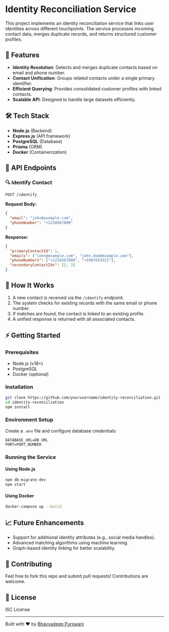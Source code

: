 # Identity Reconciliation Service

This project implements an identity reconciliation service that links user identities across different touchpoints. The service processes incoming contact data, merges duplicate records, and returns structured customer profiles.

## 🚀 Features

- **Identity Resolution**: Detects and merges duplicate contacts based on email and phone number.
- **Contact Unification**: Groups related contacts under a single primary identifier.
- **Efficient Querying**: Provides consolidated customer profiles with linked contacts.
- **Scalable API**: Designed to handle large datasets efficiently.

## 🛠 Tech Stack

- **Node.js** (Backend)
- **Express.js** (API framework)
- **PostgreSQL** (Database)
- **Prisma** (ORM)
- **Docker** (Containerization)

## 📖 API Endpoints

### 🔍 Identify Contact
```http
POST /identify
```
**Request Body:**
```json
{
  "email": "john@example.com",
  "phoneNumber": "+1234567890"
}
```
**Response:**
```json
{
  "primaryContactId": 1,
  "emails": ["john@example.com", "john.doe@example.com"],
  "phoneNumbers": ["+1234567890", "+1987654321"],
  "secondaryContactIds": [2, 3]
}
```

## 📌 How It Works

1. A new contact is received via the `/identify` endpoint.
2. The system checks for existing records with the same email or phone number.
3. If matches are found, the contact is linked to an existing profile.
4. A unified response is returned with all associated contacts.

## ⚡ Getting Started

### Prerequisites
- Node.js (v18+)
- PostgreSQL
- Docker (optional)

### Installation
```sh
git clone https://github.com/yourusername/identity-reconciliation.git
cd identity-reconciliation
npm install
```

### Environment Setup
Create a `.env` file and configure database credentials:
```
DATABASE_URL=DB URL
PORT=PORT_NUMBER
```

### Running the Service
#### Using Node.js
```sh
npm db-migrate-dev
npm start
```
#### Using Docker
```sh
docker-compose up --build
```

## 📈 Future Enhancements
- Support for additional identity attributes (e.g., social media handles).
- Advanced matching algorithms using machine learning.
- Graph-based identity linking for better scalability.

## 🤝 Contributing
Feel free to fork this repo and submit pull requests! Contributions are welcome.

## 📜 License
ISC License

---
Built with ❤️ by [Bhavyadeep Purswani](https://github.com/bhavyadeep-purswani)
